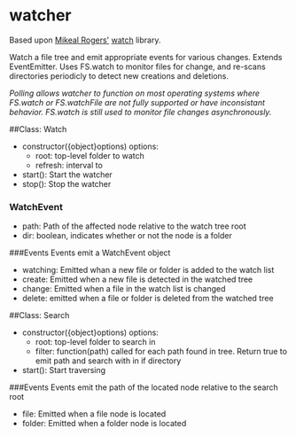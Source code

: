 watcher
=======

Based upon [Mikeal Rogers'](/mikeal) [watch](/mikeal/watch) library.

Watch a file tree and emit appropriate events for various changes. Extends EventEmitter.
Uses FS.watch to monitor files for change, and re-scans directories periodicly to detect
new creations and deletions.

_Polling allows watcher to function on most operating systems where FS.watch
or FS.watchFile are not fully supported or have inconsistant behavior. FS.watch is
still used to monitor file changes asynchronously._

##Class: Watch
* constructor({object}options)
options:
  * root: top-level folder to watch
  * refresh: interval to 
* start(): Start the watcher
* stop(): Stop the watcher

### WatchEvent
* path: Path of the affected node relative to the watch tree root
* dir: boolean, indicates whether or not the node is a folder

###Events
Events emit a WatchEvent object
* watching: Emitted whan a new file or folder is added to the watch list
* create: Emitted when a new file is detected in the watched tree
* change: Emitted when a file in the watch list is changed
* delete: emitted when a file or folder is deleted from the watched tree

##Class: Search
* constructor({object}options)
options:
  * root: top-level folder to search in
  * filter: function(path) called for each path found in tree. Return true to emit
path and search with in if directory
* start(): Start traversing

###Events
Events emit the path of the located node relative to the search root
* file: Emitted when a file node is located
* folder: Emitted when a folder node is located
